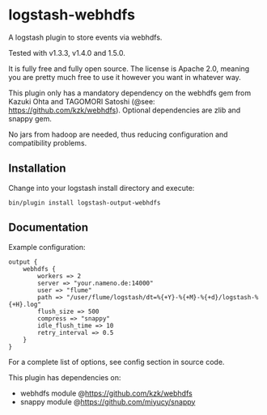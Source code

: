 logstash-webhdfs
================

A logstash plugin to store events via webhdfs.

Tested with v1.3.3, v1.4.0 and 1.5.0.

It is fully free and fully open source. The license is Apache 2.0, meaning you are pretty much free to use it however you want in whatever way.

This plugin only has a mandatory dependency on the webhdfs gem from Kazuki Ohta and TAGOMORI Satoshi (@see: https://github.com/kzk/webhdfs). Optional dependencies are zlib and snappy gem.

No jars from hadoop are needed, thus reducing configuration and compatibility problems.

## Installation
Change into your logstash install directory and execute:
```
bin/plugin install logstash-output-webhdfs
```

## Documentation

Example configuration:

    output {
        webhdfs {
            workers => 2
            server => "your.nameno.de:14000"
            user => "flume"
            path => "/user/flume/logstash/dt=%{+Y}-%{+M}-%{+d}/logstash-%{+H}.log"
            flush_size => 500
            compress => "snappy"
            idle_flush_time => 10
            retry_interval => 0.5
        }
    }

For a complete list of options, see config section in source code.

This plugin has dependencies on:
 * webhdfs module @<https://github.com/kzk/webhdfs>
 * snappy module @<https://github.com/miyucy/snappy>